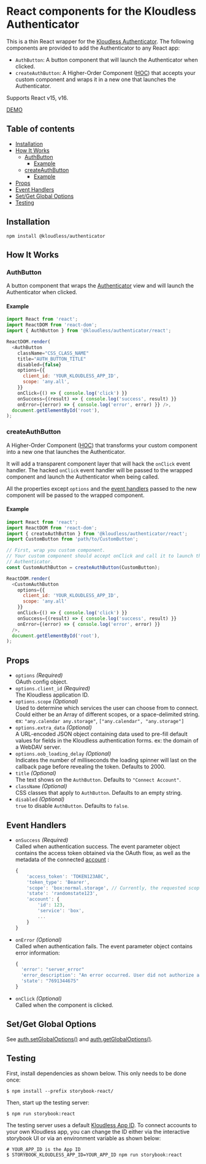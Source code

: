 # React components for the Kloudless Authenticator

This is a thin React wrapper for the
[Kloudless Authenticator](https://github.com/Kloudless/authenticator).
The following components are provided to add the Authenticator to any React app:

- `AuthButton`:
  A button component that will launch the Authenticator when clicked.
- `createAuthButton`:
  A Higher-Order Component 
  ([HOC](https://facebook.github.io/react/docs/higher-order-components.html)) 
  that accepts your custom component and wraps it in a 
  new one that launches the Authenticator.

Supports React v15, v16.

<!-- STORY -->

<!-- STORY HIDE START -->

[DEMO](https://kloudless.github.io/authenticator/react)

<!-- STORY HIDE END -->

## Table of contents

* [Installation](#installation)
* [How It Works](#how-it-works)
  * [AuthButton](#authbutton)
    * [Example](#example)
  * [createAuthButton](#createauthbutton)
    * [Example](#example-1)
* [Props](#props)
* [Event Handlers](#event-handlers)
* [Set/Get Global Options](#setget-global-options)
* [Testing](#testing)

## Installation

```shell
npm install @kloudless/authenticator
```

## How It Works

### AuthButton

A button component that wraps the
[Authenticator](https://github.com/Kloudless/authenticator) view
and will launch the Authenticator when clicked.

#### Example

```javascript
import React from 'react';
import ReactDOM from 'react-dom';
import { AuthButton } from '@kloudless/authenticator/react';

ReactDOM.render(
  <AuthButton
    className="CSS_CLASS_NAME"
    title="AUTH_BUTTON_TITLE"
    disabled={false}
    options={{
      client_id: 'YOUR_KLOUDLESS_APP_ID',
      scope: 'any.all',
    }}
    onClick={() => { console.log('click') }}
    onSuccess={(result) => { console.log('success', result) }}
    onError={(error) => { console.log('error', error) }} />,
  document.getElementById('root'),
);
```

### createAuthButton

A Higher-Order Component
([HOC](https://facebook.github.io/react/docs/higher-order-components.html))
that transforms your custom component into a new one that launches the
Authenticator.

It will add a transparent component layer that will hack the `onClick` event
handler. The hacked `onClick` event handler will be passed to the wrapped
component and launch the Authenticator when being called.

All the properties except `options` and the [event handlers](#event-handlers)
passed to the new component will be passed to the wrapped component.

#### Example

```javascript
import React from 'react';
import ReactDOM from 'react-dom';
import { createAuthButton } from '@kloudless/authenticator/react';
import CustomButton from 'path/to/CustomButton';

// First, wrap you custom component.
// Your custom component should accept onClick and call it to launch the
// Authenticator.
const CustomAuthButton = createAuthButton(CustomButton);

ReactDOM.render(
  <CustomAuthButton
    options={{
      client_id: 'YOUR_KLOUDLESS_APP_ID',
      scope: 'any.all'
    }}
    onClick={() => { console.log('click') }}
    onSuccess={(result) => { console.log('success', result) }}
    onError={(error) => { console.log('error', error) }}
  />,
  document.getElementById('root'),
);
```

## Props

- `options` _(Required)_  
  OAuth config object.
- `options.client_id` _(Required)_  
  The Kloudless application ID.
- `options.scope` _(Optional)_  
  Used to determine which services the user can choose from to connect.
  Could either be an Array of different scopes, or a space-delimited string.  
  ex: `"any.calendar any.storage"`, `["any.calendar", "any.storage"]`
- `options.extra_data` _(Optional)_  
  A URL-encoded JSON object containing data used to pre-fill default values for
  fields in the Kloudless authentication forms.
  ex: the domain of a WebDAV server.
- `options.oob_loading_delay` _(Optional)_  
  Indicates the number of milliseconds the loading spinner will last on the
  callback page before revealing the token. Defaults to 2000.
- `title` _(Optional)_  
  The text shows on the `AuthButton`.
  Defaults to `"Connect Account"`.
- `className` _(Optional)_  
  CSS classes that apply to `AuthButton`.
  Defaults to an empty string.
- `disabled` _(Optional)_  
  `true` to disable `AuthButton`.
  Defaults to `false`.

## Event Handlers

- `onSuccess` _(Required)_  
  Called when authentication success. The event parameter object contains
  the access token obtained via the OAuth flow, as well as the metadata of the
  connected [account](https://developers.kloudless.com/docs/latest/authentication#accounts)
  :
  ```javascript
  {
      'access_token': 'TOKEN123ABC',
      'token_type': 'Bearer',
      'scope': 'box:normal.storage', // Currently, the requested scope is returned
      'state': 'randomstate123',
      'account': {
          'id': 123,
          'service': 'box',
          ...
      }
  }
  ```
- `onError` _(Optional)_  
  Called when authentication fails. The event parameter object contains
  error information:
  ```javascript
  {
    'error': "server_error"
    'error_description': "An error occurred. User did not authorize access to account"
    'state': "7691344675"
  }
  ```
- `onClick` _(Optional)_  
  Called when the component is clicked.

## Set/Get Global Options

See [auth.setGlobalOptions()](https://github.com/Kloudless/authenticator#authsetglobaloptions)
and [auth.getGlobalOptions()](https://github.com/Kloudless/authenticator#authgetglobaloptions).

## Testing

First, install dependencies as shown below. This only needs to be
done once:
```shell
$ npm install --prefix storybook-react/
```

Then, start up the testing server:
```shell
$ npm run storybook:react
```

The testing server uses a default
[Kloudless App ID](https://developers.kloudless.com/applications/*/details).
To connect accounts to your own Kloudless app, you can change the ID either via
the interactive storybook UI or via an environment variable as shown below:

```shell
# YOUR_APP_ID is the App ID
$ STORYBOOK_KLOUDLESS_APP_ID=YOUR_APP_ID npm run storybook:react
```
